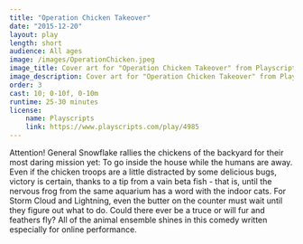 ```yaml
---
title: "Operation Chicken Takeover"
date: "2015-12-20"
layout: play
length: short
audience: All ages
image: /images/OperationChicken.jpeg
image_title: Cover art for "Operation Chicken Takeover" from Playscripts.
image_description: Cover art for "Operation Chicken Takeover" from Playscripts.
order: 3
cast: 10; 0-10f, 0-10m
runtime: 25-30 minutes
license:
    name: Playscripts
    link: https://www.playscripts.com/play/4985
---
```


Attention! General Snowflake rallies the chickens of the backyard for their most daring mission yet: To go inside the house while the humans are away. Even if the chicken troops are a little distracted by some delicious bugs, victory is certain, thanks to a tip from a vain beta fish - that is, until the nervous frog from the same aquarium has a word with the indoor cats. For Storm Cloud and Lightning, even the butter on the counter must wait until they figure out what to do. Could there ever be a truce or will fur and feathers fly? All of the animal ensemble shines in this comedy written especially for online performance.
